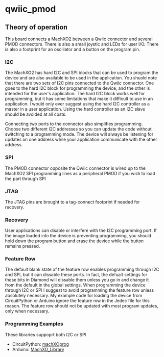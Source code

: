 # qwiic_pmod

## Theory of operation

This board connects a MachXO2 between a Qwiic connector and several PMOD connectors.  There is also a small joystic and LEDs for user I/O. There is also a footprint for an oscillator and a button on the program pin.

### I2C

The MachXO2 has hard I2C and SPI blocks that can be used to program the device and are also available to be used in the application.  You shuold note that there are two sets of I2C pins connected to the Qwiic connector.  One goes to the hard I2C block for programming the device, and the other is intended for the user's application.  The hard I2C block works well for programming, but it has some limitations that make it difficult to use in an application.  I would only ever suggest using the hard I2C controller as a master in a user application.  Using the hard controller as an I2C slave should be avoided at all costs. 

Connecting two ports to the connector also simplifies programming.  Choose two different I2C addresses so you can update the code without switching to a programming mode.  The device will always be listening for updates on one address while your application communicate with the other address.

### SPI

The PMOD connector opposite the Qwiic connector is wired up to the MachXO2 SPI programming lines as a peripheral PMOD if you wish to load the part through SPI

### JTAG

The JTAG pins are brought to a tag-connect footprint if needed for recovery.

### Recovery

User applications can disable or interfere with the I2C programming port.  If the image loaded into the device is preventing programming, you should hold down the program button and erase the device while the button remains pressed.

### Feature Row

The default blank state of the feature row enables programming through I2C and SPI, but it can dissable these ports.  In fact, the defualt settings for these bits in Diamond will dissable them unless you go in and change it from the default in the global settings.  When programming the device through I2C or SPI I suggest to avoid programming the feature row unless absolutely necessary.  My example code for loading the device from CircuitPython or Arduino ignore the feature row in the Jedec file for this reason.  The feature row should not be updated with most program updates, only when necessary.

### Programming Examples

These libraries suppoprt both I2C or SPI

* CircuitPython:  [machXOprog](https://github.com/gsteiert/machXOprog)
* Arduino:  [MachXO_Library](https://github.com/gsteiert/MachXO_Library)
